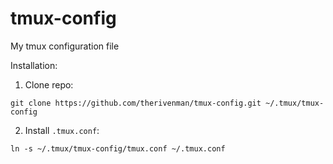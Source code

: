 tmux-config
===========

My tmux configuration file

Installation:

1. Clone repo:

  `git clone https://github.com/therivenman/tmux-config.git ~/.tmux/tmux-config`

2. Install `.tmux.conf`:

  `ln -s ~/.tmux/tmux-config/tmux.conf ~/.tmux.conf`
